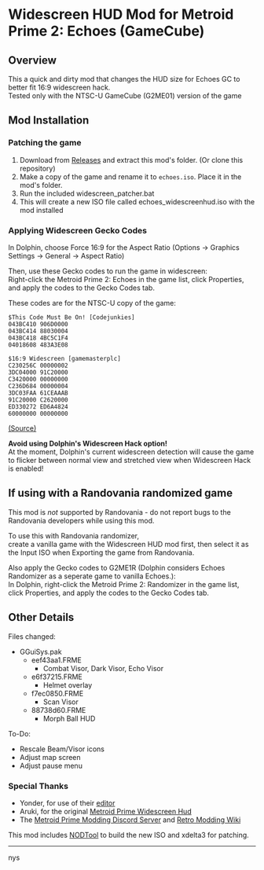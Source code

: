# Widescreen HUD Mod for Metroid Prime 2: Echoes (GameCube)

## Overview

This a quick and dirty mod that changes the HUD size for Echoes GC to better fit 16:9 widescreen hack.  
Tested only with the NTSC-U GameCube (G2ME01) version of the game  

## Mod Installation

### Patching the game
1. Download from [Releases](https://github.com/Nystrata/echoeswidescreenhud/releases) and extract this mod's folder. (Or clone this repository)
2. Make a copy of the game and rename it to `echoes.iso`. Place it in the mod's folder.
3. Run the included widescreen_patcher.bat
4. This will create a new ISO file called echoes_widescreenhud.iso with the mod installed

### Applying Widescreen Gecko Codes
In Dolphin, choose Force 16:9 for the Aspect Ratio (Options -> Graphics Settings -> General -> Aspect Ratio)  

Then, use these Gecko codes to run the game in widescreen:  
Right-click the Metroid Prime 2: Echoes in the game list, click Properties, and apply the codes to the Gecko Codes tab.  

These codes are for the NTSC-U copy of the game:  
```
$This Code Must Be On! [Codejunkies]
043BC410 906D0000
043BC414 88030004
043BC418 4BC5C1F4
04018608 483A3E08

$16:9 Widescreen [gamemasterplc]
C230256C 00000002
3DC04000 91C20000
C3420000 00000000
C236D684 00000004
3DC03FAA 61CEAAAB
91C20000 C2620000
ED330272 ED6A4824
60000000 00000000
```
[(Source)](https://wiki.dolphin-emu.org/index.php?title=Metroid_Prime_2:_Echoes_(GC)#16:9_Aspect_Ratio_Fix)

**Avoid using Dolphin's Widescreen Hack option!**  
At the moment, Dolphin's current widescreen detection will cause the game to flicker between normal view and stretched view when Widescreen Hack is enabled!

## If using with a Randovania randomized game ##
This mod is *not* supported by Randovania - do not report bugs to the Randovania developers while using this mod.

To use this with Randovania randomizer,  
create a vanilla game with the Widescreen HUD mod first, then select it as the Input ISO when Exporting the game from Randovania.

Also apply the Gecko codes to G2ME1R (Dolphin considers Echoes Randomizer as a seperate game to vanilla Echoes.):  
In Dolphin, right-click the Metroid Prime 2: Randomizer in the game list, click Properties, and apply the codes to the Gecko Codes tab.  

## Other Details

Files changed:  
- GGuiSys.pak
  - eef43aa1.FRME 
    - Combat Visor, Dark Visor, Echo Visor
  - e6f37215.FRME
    - Helmet overlay
  - f7ec0850.FRME 
    - Scan Visor
  - 88738d60.FRME
    - Morph Ball HUD

To-Do:  
  - Rescale Beam/Visor icons
  - Adjust map screen
  - Adjust pause menu


### Special Thanks  
- Yonder, for use of their [editor](https://github.com/xchellx/three.js)
- Aruki, for the original [Metroid Prime Widescreen Hud](https://wiki.dolphin-emu.org/index.php?title=Metroid_Prime_(GC)#16:9_HUD_Mod)
- The [Metroid Prime Modding Discord Server](https://discord.gg/pTQZcFS) and [Retro Modding Wiki](https://wiki.axiodl.com/w/Main_Page)

This mod includes [NODTool](https://github.com/AxioDL/nod) to build the new ISO and xdelta3 for patching.

***

nys

